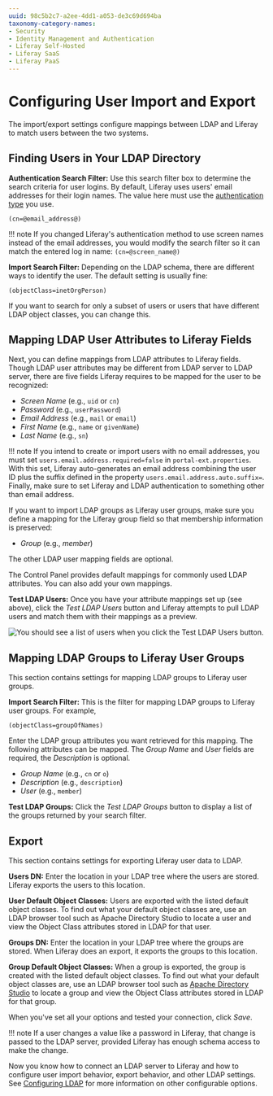 ```yaml
---
uuid: 98c5b2c7-a2ee-4dd1-a053-de3c69d694ba
taxonomy-category-names:
- Security
- Identity Management and Authentication
- Liferay Self-Hosted
- Liferay SaaS
- Liferay PaaS
---
```

# Configuring User Import and Export

The import/export settings configure mappings between LDAP and Liferay to match users between the two systems.

## Finding Users in Your LDAP Directory

**Authentication Search Filter:** Use this search filter box to determine the search criteria for user logins. By default, Liferay uses users' email addresses for their login names. The value here must use the [authentication type](../../installation-and-upgrades/securing-liferay/authentication-basics.md#authentication-types) you use.

```
(cn=@email_address@)
```

!!! note
    If you changed Liferay's authentication method to use screen names instead of the email addresses, you would modify the search filter so it can match the entered log in name: `(cn=@screen_name@)`

**Import Search Filter:** Depending on the LDAP schema, there are different ways to identify the user. The default setting is usually fine:

```
(objectClass=inetOrgPerson)
```

If you want to search for only a subset of users or users that have different LDAP object classes, you can change this.

## Mapping LDAP User Attributes to Liferay Fields

Next, you can define mappings from LDAP attributes to Liferay fields. Though LDAP user attributes may be different from LDAP server to LDAP server, there are five fields Liferay requires to be mapped for the user to be recognized:

* *Screen Name* (e.g., `uid` or `cn`)
* *Password* (e.g., `userPassword`)
* *Email Address* (e.g., `mail` or `email`)
* *First Name* (e.g., `name` or `givenName`)
* *Last Name* (e.g., `sn`)

!!! note
    If you intend to create or import users with no email addresses, you must set `users.email.address.required=false` in `portal-ext.properties`. With this set, Liferay auto-generates an email address combining the user ID plus the suffix defined in the property `users.email.address.auto.suffix=`. Finally, make sure to set Liferay and LDAP authentication to something other than email address.

If you want to import LDAP groups as Liferay user groups, make sure you define a mapping for the Liferay group field so that membership information is preserved:

* *Group* (e.g., *member*)

The other LDAP user mapping fields are optional.

The Control Panel provides default mappings for commonly used LDAP attributes. You can also add your own mappings.

**Test LDAP Users:** Once you have your attribute mappings set up (see above), click the *Test LDAP Users* button and Liferay attempts to pull LDAP users and match them with their mappings as a preview.

![You should see a list of users when you click the Test LDAP Users button.](./configuring-user-import-and-export/images/01.png)

## Mapping LDAP Groups to Liferay User Groups

This section contains settings for mapping LDAP groups to Liferay user groups.

**Import Search Filter:** This is the filter for mapping LDAP groups to Liferay user groups. For example,

```
(objectClass=groupOfNames)
```

Enter the LDAP group attributes you want retrieved for this mapping. The following attributes can be mapped. The *Group Name* and *User* fields are required, the *Description* is optional.

* *Group Name* (e.g., `cn` or `o`)
* *Description* (e.g., `description`)
* *User* (e.g., `member`)

**Test LDAP Groups:** Click the *Test LDAP Groups* button to display a list of the groups returned by your search filter.

## Export

This section contains settings for exporting Liferay user data to LDAP.

**Users DN:** Enter the location in your LDAP tree where the users are stored. Liferay exports the users to this location.

**User Default Object Classes:** Users are exported with the listed default object classes. To find out what your default object classes are, use an LDAP browser tool such as Apache Directory Studio to locate a user and view the Object Class attributes stored in LDAP for that user.

**Groups DN:** Enter the location in your LDAP tree where the groups are stored. When Liferay does an export, it exports the groups to this location.

**Group Default Object Classes:** When a group is exported, the group is created with the listed default object classes. To find out what your default object classes are, use an LDAP browser tool such as [Apache Directory Studio](https://directory.apache.org/studio) to locate a group and view the Object Class attributes stored in LDAP for that group.

When you've set all your options and tested your connection, click *Save*.

!!! note
    If a user changes a value like a password in Liferay, that change is passed to the LDAP server, provided Liferay has enough schema access to make the change.

Now you know how to connect an LDAP server to Liferay and how to configure user import behavior, export behavior, and other LDAP settings. See [Configuring LDAP](./ldap-configuration-reference.md) for more information on other configurable options.
